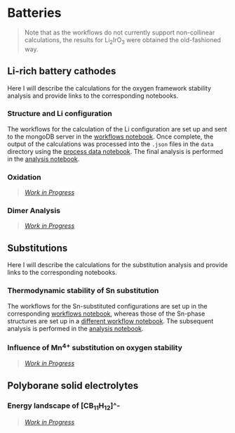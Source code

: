 # Batteries

> Note that as the workflows do not currently support non-collinear calculations, the results for Li$_2$IrO$_3$ were obtained the old-fashioned way.

## Li-rich battery cathodes

Here I will describe the calculations for the oxygen framework stability analysis and provide links to the corresponding notebooks.

### Structure and Li configuration

The workflows for the calculation of the Li configuration are set up and sent to the mongoDB server in the [workflows notebook](li_configuration/workflows.ipynb). Once complete, the output of the calculations was processed into the `.json` files in the `data` directory using the [process data notebook](li_configuration/process_data.ipynb).
The final analysis is performed in the [analysis notebook](li_configuration/analysis.ipynb).

### Oxidation

> [_Work in Progress_](../../figures/moss_fire.gif)

### Dimer Analysis

> [_Work in Progress_](../../figures/moss_fire.gif)

## Substitutions

Here I will describe the calculations for the substitution analysis and provide links to the corresponding notebooks.

### Thermodynamic stability of Sn substitution

The workflows for the Sn-substituted configurations are set up in the corresponding [workflows notebook](Sn_substitution/workflows.ipynb), whereas those of the Sn-phase structures are set up in a [different workflow notebook](Sn_substitution/Sn_workflows.ipynb). The subsequent analysis is performed in the [analysis notebook](Sn_substitution/analysis.ipynb).

### Influence of Mn$^{4+}$ substitution on oxygen stability

> [_Work in Progress_](../../figures/moss_fire.gif)

## Polyborane solid electrolytes

### Energy landscape of [CB$_{11}$H$_{12}$]^-

> [_Work in Progress_](../../figures/moss_fire.gif)

